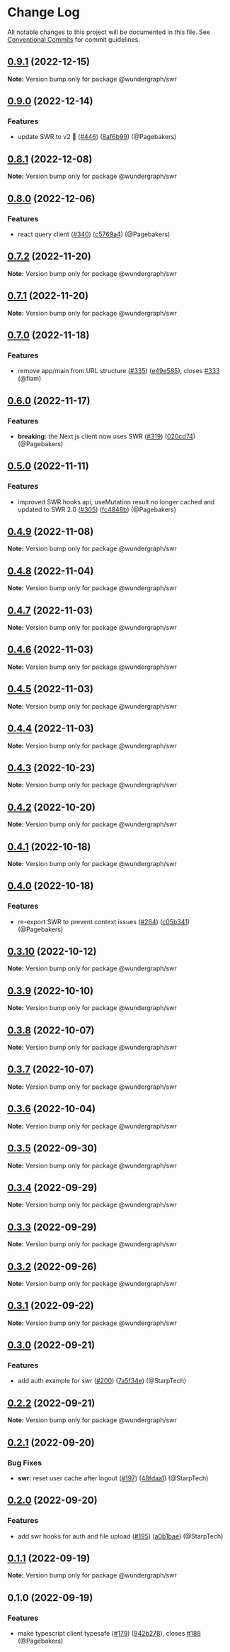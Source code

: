 # Change Log

All notable changes to this project will be documented in this file.
See [Conventional Commits](https://conventionalcommits.org) for commit guidelines.

## [0.9.1](https://github.com/wundergraph/wundergraph/compare/@wundergraph/swr@0.9.0...@wundergraph/swr@0.9.1) (2022-12-15)

**Note:** Version bump only for package @wundergraph/swr

## [0.9.0](https://github.com/wundergraph/wundergraph/compare/@wundergraph/swr@0.8.1...@wundergraph/swr@0.9.0) (2022-12-14)

### Features

* update SWR to v2 🥳 ([#446](https://github.com/wundergraph/wundergraph/issues/446)) ([8af6b99](https://github.com/wundergraph/wundergraph/commit/8af6b99f9e0e9da84586782ad5b9ad8e1072c987)) (@Pagebakers)

## [0.8.1](https://github.com/wundergraph/wundergraph/compare/@wundergraph/swr@0.8.0...@wundergraph/swr@0.8.1) (2022-12-08)

**Note:** Version bump only for package @wundergraph/swr

## [0.8.0](https://github.com/wundergraph/wundergraph/compare/@wundergraph/swr@0.7.2...@wundergraph/swr@0.8.0) (2022-12-06)

### Features

* react query client ([#340](https://github.com/wundergraph/wundergraph/issues/340)) ([c5769a4](https://github.com/wundergraph/wundergraph/commit/c5769a422970e8eaf626dd767cf09252789bcd1f)) (@Pagebakers)

## [0.7.2](https://github.com/wundergraph/wundergraph/compare/@wundergraph/swr@0.7.0...@wundergraph/swr@0.7.2) (2022-11-20)

**Note:** Version bump only for package @wundergraph/swr

## [0.7.1](https://github.com/wundergraph/wundergraph/compare/@wundergraph/swr@0.7.0...@wundergraph/swr@0.7.1) (2022-11-20)

**Note:** Version bump only for package @wundergraph/swr

## [0.7.0](https://github.com/wundergraph/wundergraph/compare/@wundergraph/swr@0.6.0...@wundergraph/swr@0.7.0) (2022-11-18)

### Features

* remove app/main from URL structure ([#335](https://github.com/wundergraph/wundergraph/issues/335)) ([e49e585](https://github.com/wundergraph/wundergraph/commit/e49e585528297126b93958105e80b68f1943d781)), closes [#333](https://github.com/wundergraph/wundergraph/issues/333) (@fiam)

## [0.6.0](https://github.com/wundergraph/wundergraph/compare/@wundergraph/swr@0.5.0...@wundergraph/swr@0.6.0) (2022-11-17)

### Features

* **breaking:** the Next.js client now uses SWR ([#319](https://github.com/wundergraph/wundergraph/issues/319)) ([020cd74](https://github.com/wundergraph/wundergraph/commit/020cd74091517faedcd97071d48a19395cbcd9bf)) (@Pagebakers)

## [0.5.0](https://github.com/wundergraph/wundergraph/compare/@wundergraph/swr@0.4.9...@wundergraph/swr@0.5.0) (2022-11-11)

### Features

* improved SWR hooks api, useMutation result no longer cached and updated to SWR 2.0 ([#305](https://github.com/wundergraph/wundergraph/issues/305)) ([fc4848b](https://github.com/wundergraph/wundergraph/commit/fc4848b3f15b447a487b31bd3d152f134c6f3aeb)) (@Pagebakers)

## [0.4.9](https://github.com/wundergraph/wundergraph/compare/@wundergraph/swr@0.4.8...@wundergraph/swr@0.4.9) (2022-11-08)

**Note:** Version bump only for package @wundergraph/swr

## [0.4.8](https://github.com/wundergraph/wundergraph/compare/@wundergraph/swr@0.4.7...@wundergraph/swr@0.4.8) (2022-11-04)

**Note:** Version bump only for package @wundergraph/swr

## [0.4.7](https://github.com/wundergraph/wundergraph/compare/@wundergraph/swr@0.4.6...@wundergraph/swr@0.4.7) (2022-11-03)

**Note:** Version bump only for package @wundergraph/swr

## [0.4.6](https://github.com/wundergraph/wundergraph/compare/@wundergraph/swr@0.4.5...@wundergraph/swr@0.4.6) (2022-11-03)

**Note:** Version bump only for package @wundergraph/swr

## [0.4.5](https://github.com/wundergraph/wundergraph/compare/@wundergraph/swr@0.4.4...@wundergraph/swr@0.4.5) (2022-11-03)

**Note:** Version bump only for package @wundergraph/swr

## [0.4.4](https://github.com/wundergraph/wundergraph/compare/@wundergraph/swr@0.4.3...@wundergraph/swr@0.4.4) (2022-11-03)

**Note:** Version bump only for package @wundergraph/swr

## [0.4.3](https://github.com/wundergraph/wundergraph/compare/@wundergraph/swr@0.4.2...@wundergraph/swr@0.4.3) (2022-10-23)

**Note:** Version bump only for package @wundergraph/swr

## [0.4.2](https://github.com/wundergraph/wundergraph/compare/@wundergraph/swr@0.4.1...@wundergraph/swr@0.4.2) (2022-10-20)

**Note:** Version bump only for package @wundergraph/swr

## [0.4.1](https://github.com/wundergraph/wundergraph/compare/@wundergraph/swr@0.4.0...@wundergraph/swr@0.4.1) (2022-10-18)

**Note:** Version bump only for package @wundergraph/swr

## [0.4.0](https://github.com/wundergraph/wundergraph/compare/@wundergraph/swr@0.3.10...@wundergraph/swr@0.4.0) (2022-10-18)

### Features

* re-export SWR to prevent context issues ([#264](https://github.com/wundergraph/wundergraph/issues/264)) ([c05b341](https://github.com/wundergraph/wundergraph/commit/c05b341f64123d828caec4c95560163ce868ccd4)) (@Pagebakers)

## [0.3.10](https://github.com/wundergraph/wundergraph/compare/@wundergraph/swr@0.3.9...@wundergraph/swr@0.3.10) (2022-10-12)

**Note:** Version bump only for package @wundergraph/swr

## [0.3.9](https://github.com/wundergraph/wundergraph/compare/@wundergraph/swr@0.3.8...@wundergraph/swr@0.3.9) (2022-10-10)

**Note:** Version bump only for package @wundergraph/swr

## [0.3.8](https://github.com/wundergraph/wundergraph/compare/@wundergraph/swr@0.3.7...@wundergraph/swr@0.3.8) (2022-10-07)

**Note:** Version bump only for package @wundergraph/swr

## [0.3.7](https://github.com/wundergraph/wundergraph/compare/@wundergraph/swr@0.3.6...@wundergraph/swr@0.3.7) (2022-10-07)

**Note:** Version bump only for package @wundergraph/swr

## [0.3.6](https://github.com/wundergraph/wundergraph/compare/@wundergraph/swr@0.3.5...@wundergraph/swr@0.3.6) (2022-10-04)

**Note:** Version bump only for package @wundergraph/swr

## [0.3.5](https://github.com/wundergraph/wundergraph/compare/@wundergraph/swr@0.3.4...@wundergraph/swr@0.3.5) (2022-09-30)

**Note:** Version bump only for package @wundergraph/swr

## [0.3.4](https://github.com/wundergraph/wundergraph/compare/@wundergraph/swr@0.3.3...@wundergraph/swr@0.3.4) (2022-09-29)

**Note:** Version bump only for package @wundergraph/swr

## [0.3.3](https://github.com/wundergraph/wundergraph/compare/@wundergraph/swr@0.3.2...@wundergraph/swr@0.3.3) (2022-09-29)

**Note:** Version bump only for package @wundergraph/swr

## [0.3.2](https://github.com/wundergraph/wundergraph/compare/@wundergraph/swr@0.3.1...@wundergraph/swr@0.3.2) (2022-09-26)

**Note:** Version bump only for package @wundergraph/swr

## [0.3.1](https://github.com/wundergraph/wundergraph/compare/@wundergraph/swr@0.3.0...@wundergraph/swr@0.3.1) (2022-09-22)

**Note:** Version bump only for package @wundergraph/swr

## [0.3.0](https://github.com/wundergraph/wundergraph/compare/@wundergraph/swr@0.2.2...@wundergraph/swr@0.3.0) (2022-09-21)

### Features

* add auth example for swr ([#200](https://github.com/wundergraph/wundergraph/issues/200)) ([7a5f34e](https://github.com/wundergraph/wundergraph/commit/7a5f34e8c80141f400a9b6ed195d04a22a86c92b)) (@StarpTech)

## [0.2.2](https://github.com/wundergraph/wundergraph/compare/@wundergraph/swr@0.2.1...@wundergraph/swr@0.2.2) (2022-09-21)

**Note:** Version bump only for package @wundergraph/swr

## [0.2.1](https://github.com/wundergraph/wundergraph/compare/@wundergraph/swr@0.2.0...@wundergraph/swr@0.2.1) (2022-09-20)

### Bug Fixes

* **swr:** reset user cache after logout ([#197](https://github.com/wundergraph/wundergraph/issues/197)) ([48fdaa1](https://github.com/wundergraph/wundergraph/commit/48fdaa1966bf26519026bcfc59e5fc07cf6a9887)) (@StarpTech)

## [0.2.0](https://github.com/wundergraph/wundergraph/compare/@wundergraph/swr@0.1.1...@wundergraph/swr@0.2.0) (2022-09-20)

### Features

* add swr hooks for auth and file upload ([#195](https://github.com/wundergraph/wundergraph/issues/195)) ([a0b1bae](https://github.com/wundergraph/wundergraph/commit/a0b1bae6a18e30fcefc35bdde2f72326f3de1392)) (@StarpTech)

## [0.1.1](https://github.com/wundergraph/wundergraph/compare/@wundergraph/swr@0.1.0...@wundergraph/swr@0.1.1) (2022-09-19)

**Note:** Version bump only for package @wundergraph/swr

## 0.1.0 (2022-09-19)

### Features

* make typescript client typesafe ([#179](https://github.com/wundergraph/wundergraph/issues/179)) ([942b278](https://github.com/wundergraph/wundergraph/commit/942b2782255de3b9e6374500c7a8047de074e4ff)), closes [#188](https://github.com/wundergraph/wundergraph/issues/188) (@Pagebakers)
